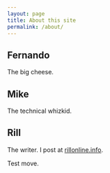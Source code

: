 ```yaml
---
layout: page
title: About this site
permalink: /about/
---
```


Fernando
--------

The big cheese.

Mike
----

The technical whizkid.

Rill
----

The writer. I post at [rillonline.info](https://rillonline.info).

Test move.

